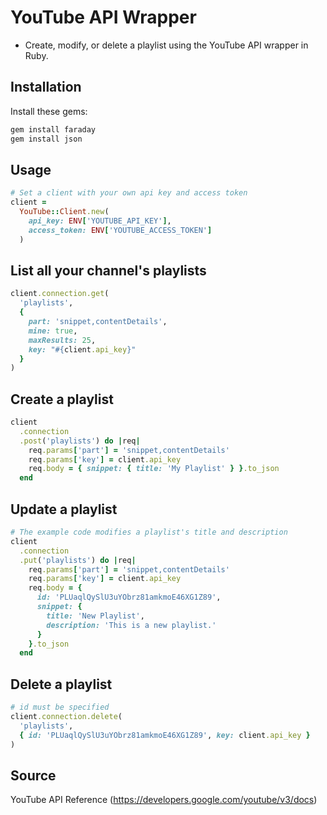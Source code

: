 # YouTube API Wrapper

- Create, modify, or delete a playlist using the YouTube API wrapper in Ruby.

## Installation

Install these gems:
```ruby
gem install faraday
gem install json
```

## Usage

```ruby
# Set a client with your own api key and access token
client =
  YouTube::Client.new(
    api_key: ENV['YOUTUBE_API_KEY'],
    access_token: ENV['YOUTUBE_ACCESS_TOKEN']
  )
```

## List all your channel's playlists

```ruby
client.connection.get(
  'playlists',
  {
    part: 'snippet,contentDetails',
    mine: true,
    maxResults: 25,
    key: "#{client.api_key}"
  }
)
```

## Create a playlist

```ruby
client
  .connection
  .post('playlists') do |req|
    req.params['part'] = 'snippet,contentDetails'
    req.params['key'] = client.api_key
    req.body = { snippet: { title: 'My Playlist' } }.to_json
  end
```

## Update a playlist

```ruby
# The example code modifies a playlist's title and description
client
  .connection
  .put('playlists') do |req|
    req.params['part'] = 'snippet,contentDetails'
    req.params['key'] = client.api_key
    req.body = {
      id: 'PLUaqlQySlU3uYObrz81amkmoE46XG1Z89',
      snippet: {
        title: 'New Playlist',
        description: 'This is a new playlist.'
      }
    }.to_json
  end
```

## Delete a playlist

```ruby
# id must be specified
client.connection.delete(
  'playlists',
  { id: 'PLUaqlQySlU3uYObrz81amkmoE46XG1Z89', key: client.api_key }
)
```

## Source

YouTube API Reference (https://developers.google.com/youtube/v3/docs)
